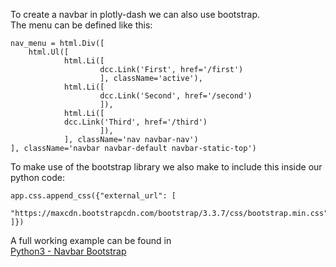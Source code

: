 To create a navbar in plotly-dash we can also use bootstrap.  
The menu can be defined like this:

```
nav_menu = html.Div([
    html.Ul([
            html.Li([
                    dcc.Link('First', href='/first')
                    ], className='active'),
            html.Li([
                    dcc.Link('Second', href='/second')
                    ]),
            html.Li([
            dcc.Link('Third', href='/third')
                    ]),
            ], className='nav navbar-nav')
], className='navbar navbar-default navbar-static-top')
```

To make use of the bootstrap library we also make to include this inside our python code:
```
app.css.append_css({"external_url": [
    "https://maxcdn.bootstrapcdn.com/bootstrap/3.3.7/css/bootstrap.min.css"
]})
```

A full working example can be found in  
[Python3 - Navbar Bootstrap](examples/Navbar-Bootstrap.py)
